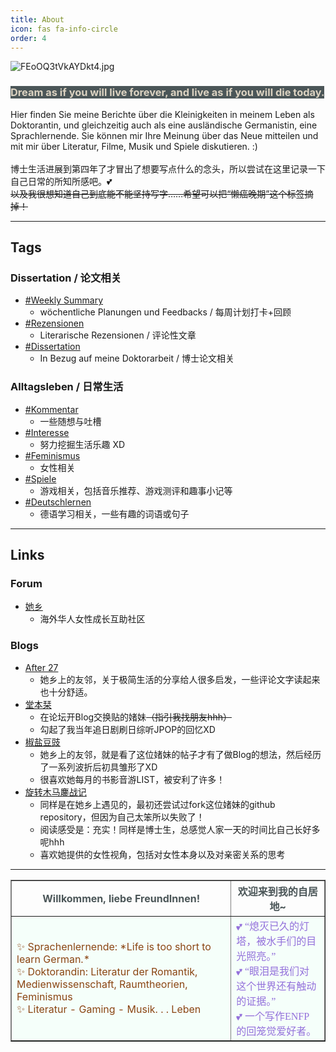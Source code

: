 ```yaml
---
title: About
icon: fas fa-info-circle
order: 4
---
```


![FEoOQ3tVkAYDkt4.jpg](https://s2.loli.net/2022/10/18/GPfyHUC7mMI92SO.jpg)
### <font style="background:#4B5658"> <font style="color:#DCD3C2">Dream as if you will live forever, and live as if you will die today.</font></font>
Hier finden Sie meine Berichte über die Kleinigkeiten in meinem Leben als Doktorantin, und gleichzeitig auch als eine ausländische Germanistin, eine Sprachlernende.
Sie können mir Ihre Meinung über das Neue mitteilen und mit mir über Literatur, Filme, Musik und Spiele diskutieren. :)<br><br>
博士生活进展到第四年了才冒出了想要写点什么的念头，所以尝试在这里记录一下自己日常的所知所感吧。💕<br>
~~以及我很想知道自己到底能不能坚持写字……希望可以把“懒癌晚期”这个标签摘掉！~~

 ---
 
## Tags
### Dissertation / 论文相关
- [#Weekly Summary](https://sommer0708.github.io/tags/weekly-summary/) 
	- wöchentliche Planungen und Feedbacks / 每周计划打卡+回顾
- [#Rezensionen](https://sommer0708.github.io/tags/rezension/) 
	- Literarische Rezensionen / 评论性文章
- [#Dissertation](https://sommer0708.github.io/tags/dissertation/) 
	- In Bezug auf meine Doktorarbeit / 博士论文相关

### Alltagsleben / 日常生活
- [#Kommentar](https://sommer0708.github.io/tags/kommentar/) 
	- 一些随想与吐槽
- [#Interesse](https://sommer0708.github.io/tags/interesse/) 
	- 努力挖掘生活乐趣 XD
- [#Feminismus](https://sommer0708.github.io/tags/feminismus/)
	- 女性相关
- [#Spiele](https://sommer0708.github.io/tags/spiele/) 
	- 游戏相关，包括音乐推荐、游戏测评和趣事小记等
- [#Deutschlernen](https://sommer0708.github.io/tags/deutschlernen/) 
  - 德语学习相关，一些有趣的词语或句子

 ---
 
 ## Links
 ### Forum
 - [她乡](https://womenoverseas.com/)
   - 海外华人女性成长互助社区
 
 ### Blogs
 - [After 27](https://www.after27.me/about)
   - 她乡上的友邻，关于极简生活的分享给人很多启发，一些评论文字读起来也十分舒适。
 - [堂本栞](https://shiorireads.ca/)
   - 在论坛开Blog交换贴的媎妹~~（指引我找朋友hhh）~~
   - 勾起了我当年追日剧刷日综听JPOP的回忆XD
 - [椒盐豆豉](https://blog.douchi.space/)  
   - 她乡上的友邻，就是看了这位媎妹的帖子才有了做Blog的想法，然后经历了一系列波折后初具雏形了XD
   - 很喜欢她每月的书影音游LIST，被安利了许多！
 - [旋转木马鏖战记](https://samsmerrygoround.github.io/)
   - 同样是在她乡上遇见的，最初还尝试过fork这位媎妹的github repository，但因为自己太笨所以失败了！
   - 阅读感受是：充实！同样是博士生，总感觉人家一天的时间比自己长好多呢hhh
   - 喜欢她提供的女性视角，包括对女性本身以及对亲密关系的思考
 
 ---
 
 <table border="1" cellspacing="0" cellpadding="2" width="auto" height="auto">
    <tr align="center">
      	<th><font style="color:#4B5658">Willkommen, liebe FreundInnen!</font></th>
	<th><font style="color:#4B5658">欢迎来到我的自居地~ </font></th>
    </tr>
        <tr >
        <td bgcolor=mintcream><font color=saddlebrown>✨ Sprachenlernende: *Life is too short to learn German.*<br>✨ Doktorandin: Literatur der Romantik, Medienwissenschaft, Raumtheorien, Feminismus<br>✨ Literatur - Gaming - Musik. . . Leben</font></td>
        <td bgcolor=mintcream><font face="calibri" color=mediumpurple>💕 “熄灭已久的灯塔，被水手们的目光照亮。”<br>💕 “眼泪是我们对这个世界还有触动的证据。”<br>💕 一个写作ENFP的回笼觉爱好者。</font></td>
    </tr>

